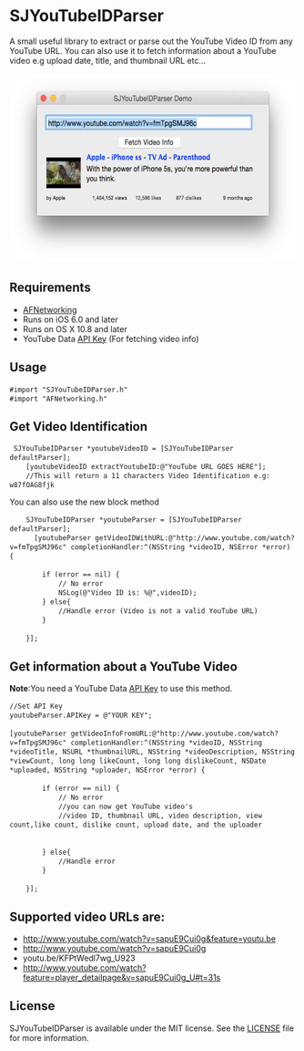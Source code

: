 SJYouTubeIDParser
=================

A small useful library to extract or parse out the YouTube Video ID from any YouTube URL. You can also use it to fetch information about a YouTube video e.g upload date, title, and thumbnail URL etc...

<img src="Screenshots/screenshot.png" width="600" height="331">

## Requirements
- [AFNetworking](https://github.com/AFNetworking/AFNetworking)
- Runs on iOS 6.0 and later
- Runs on OS X 10.8 and later
- YouTube Data [API Key](https://developers.google.com/youtube/v3/getting-started) (For fetching video info)

## Usage

```
#import "SJYouTubeIDParser.h"
#import "AFNetworking.h"

```
## Get Video Identification
```objc
 SJYouTubeIDParser *youtubeVideoID = [SJYouTubeIDParser defaultParser];
    [youtubeVideoID extractYoutubeID:@"YouTube URL GOES HERE"];
    //This will return a 11 characters Video Identification e.g: w87fOAG8fjk

```

You can also use the new block method

```objc
    SJYouTubeIDParser *youtubeParser = [SJYouTubeIDParser defaultParser];
      [youtubeParser getVideoIDWithURL:@"http://www.youtube.com/watch?v=fmTpgSMJ96c" completionHandler:^(NSString *videoID, NSError *error) {
        
        if (error == nil) {
            // No error
            NSLog(@"Video ID is: %@",videoID);
        } else{
            //Handle error (Video is not a valid YouTube URL)
        }
        
    }];
```
## Get information about a YouTube Video

**Note**:You need a YouTube Data [API Key](https://developers.google.com/youtube/v3/getting-started) to use this method.

```objc
//Set API Key
youtubeParser.APIKey = @"YOUR KEY";

[youtubeParser getVideoInfoFromURL:@"http://www.youtube.com/watch?v=fmTpgSMJ96c" completionHandler:^(NSString *videoID, NSString *videoTitle, NSURL *thumbnailURL, NSString *videoDescription, NSString *viewCount, long long likeCount, long long dislikeCount, NSDate *uploaded, NSString *uploader, NSError *error) {
        
        if (error == nil) {
            // No error
            //you can now get YouTube video's
            //video ID, thumbnail URL, video description, view count,like count, dislike count, upload date, and the uploader

        
        } else{
            //Handle error
        }
        
    }];
 ```

## Supported video URLs are:

- http://www.youtube.com/watch?v=sapuE9Cui0g&feature=youtu.be
- http://www.youtube.com/watch?v=sapuE9Cui0g
- youtu.be/KFPtWedl7wg_U923
- http://www.youtube.com/watch?feature=player_detailpage&v=sapuE9Cui0g_U#t=31s

## License

SJYouTubeIDParser is available under the MIT license. See the [LICENSE](https://github.com/SoneeJohn/SJYouTubeIDParser/blob/master/LICENSE.md) file for more information.